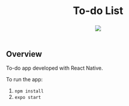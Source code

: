 <h1 align="center">To-do List</h1>

<h3 align="center">
  <img src="https://i.imgur.com/YdgrXZw.png"><br>
  <br>
</h3> 

## Overview
To-do app developed with React Native.

To run the app:

1. `npm install`
3. `expo start`
